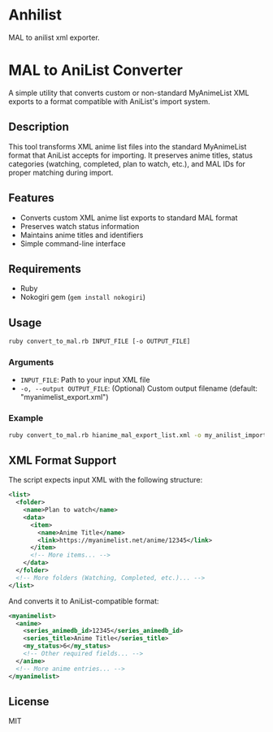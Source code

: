 # Anhilist

MAL to anilist xml exporter.

# MAL to AniList Converter

A simple utility that converts custom or non-standard MyAnimeList XML exports to a format compatible with AniList's import system.

## Description

This tool transforms XML anime list files into the standard MyAnimeList format that AniList accepts for importing. It preserves anime titles, status categories (watching, completed, plan to watch, etc.), and MAL IDs for proper matching during import.

## Features

- Converts custom XML anime list exports to standard MAL format
- Preserves watch status information
- Maintains anime titles and identifiers
- Simple command-line interface

## Requirements

- Ruby
- Nokogiri gem (`gem install nokogiri`)

## Usage

```bash
ruby convert_to_mal.rb INPUT_FILE [-o OUTPUT_FILE]
```

### Arguments

- `INPUT_FILE`: Path to your input XML file
- `-o, --output OUTPUT_FILE`: (Optional) Custom output filename (default: "myanimelist_export.xml")

### Example

```bash
ruby convert_to_mal.rb hianime_mal_export_list.xml -o my_anilist_import.xml
```

## XML Format Support

The script expects input XML with the following structure:

```xml
<list>
  <folder>
    <name>Plan to watch</name>
    <data>
      <item>
        <name>Anime Title</name>
        <link>https://myanimelist.net/anime/12345</link>
      </item>
      <!-- More items... -->
    </data>
  </folder>
  <!-- More folders (Watching, Completed, etc.)... -->
</list>
```

And converts it to AniList-compatible format:

```xml
<myanimelist>
  <anime>
    <series_animedb_id>12345</series_animedb_id>
    <series_title>Anime Title</series_title>
    <my_status>6</my_status>
    <!-- Other required fields... -->
  </anime>
  <!-- More anime entries... -->
</myanimelist>
```

## License

MIT

